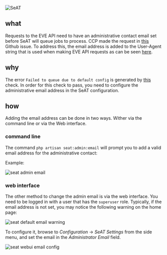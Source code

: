 ![SeAT](http://i.imgur.com/aPPOxSK.png)

## what
Requests to the EVE API need to have an administrative contact email set before SeAT will queue jobs to process. CCP made the request in [this](https://github.com/eveseat/seat/issues/77) Github issue. To address this, the email address is added to the User-Agent string that is used when making EVE API requests as can be seen [here](https://github.com/eveseat/eveapi/blob/master/src/Helpers/PhealSetup.php#L77).

## why
The error `Failed to queue due to default config` is generated by [this](https://github.com/eveseat/eveapi/blob/master/src/Traits/JobManager.php#L47-L56) check. In order for this check to pass, you need to configure the administrative email address in the SeAT configuration.

## how
Adding the email address can be done in two ways. Wither via the command line or via the Web interface.

### command line
The command `php artisan seat:admin:email` will prompt you to add a valid email address for the administrative contact:

Example:

![seat admin email](https://i.imgur.com/G1SZuZR.png)

### web interface
The other method to change the admin email is via the web interface. You need to be logged in with a user that has the `superuser` role. Typically, if the email address is not set, you may notice the following warning on the home page:

![seat default email warning](https://i.imgur.com/5NyqkX8.png)

To configure it, browse to *Configuration* -> *SeAT Settings* from the side menu, and set the email in the *Administrator Email* field.

![seat webui email config](https://i.imgur.com/F9MKvsw.png)
